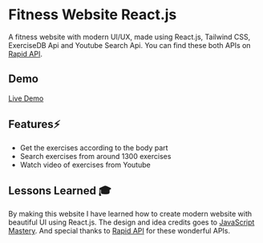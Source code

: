 
# Fitness Website React.js

A fitness website with modern UI/UX, made using React.js, Tailwind CSS, ExerciseDB Api and Youtube Search Api. You can find these both APIs on [Rapid API](https://rapidapi.com/hub). 
## Demo

[Live Demo](https://fitness-golds-gym.netlify.app/)


## Features⚡

- Get the exercises according to the body part
- Search exercises from around 1300 exercises
- Watch video of exercises from Youtube



## Lessons Learned 🎓
By making this website I have learned how to create modern website with beautiful UI using React.js. The design and idea credits goes to [JavaScript Mastery](https://www.youtube.com/c/JavaScriptMastery). And special thanks to [Rapid API](https://rapidapi.com/hub) for these wonderful APIs. 



